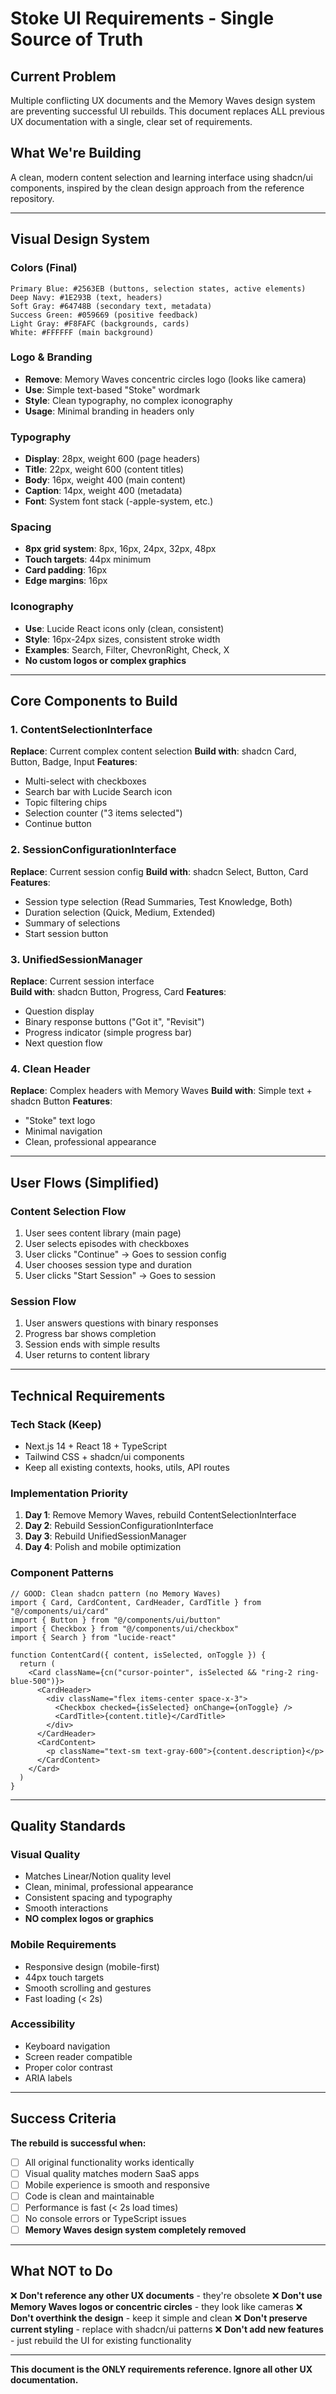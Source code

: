# Stoke UI Requirements - Single Source of Truth

## **Current Problem**
Multiple conflicting UX documents and the Memory Waves design system are preventing successful UI rebuilds. This document replaces ALL previous UX documentation with a single, clear set of requirements.

## **What We're Building**
A clean, modern content selection and learning interface using shadcn/ui components, inspired by the clean design approach from the reference repository.

---

## **Visual Design System**

### **Colors (Final)**
```
Primary Blue: #2563EB (buttons, selection states, active elements)
Deep Navy: #1E293B (text, headers)  
Soft Gray: #64748B (secondary text, metadata)
Success Green: #059669 (positive feedback)
Light Gray: #F8FAFC (backgrounds, cards)
White: #FFFFFF (main background)
```

### **Logo & Branding**
- **Remove**: Memory Waves concentric circles logo (looks like camera)
- **Use**: Simple text-based "Stoke" wordmark
- **Style**: Clean typography, no complex iconography
- **Usage**: Minimal branding in headers only

### **Typography**
- **Display**: 28px, weight 600 (page headers)
- **Title**: 22px, weight 600 (content titles)  
- **Body**: 16px, weight 400 (main content)
- **Caption**: 14px, weight 400 (metadata)
- **Font**: System font stack (-apple-system, etc.)

### **Spacing**
- **8px grid system**: 8px, 16px, 24px, 32px, 48px
- **Touch targets**: 44px minimum
- **Card padding**: 16px
- **Edge margins**: 16px

### **Iconography**
- **Use**: Lucide React icons only (clean, consistent)
- **Style**: 16px-24px sizes, consistent stroke width
- **Examples**: Search, Filter, ChevronRight, Check, X
- **No custom logos or complex graphics**

---

## **Core Components to Build**

### **1. ContentSelectionInterface** 
**Replace**: Current complex content selection
**Build with**: shadcn Card, Button, Badge, Input
**Features**:
- Multi-select with checkboxes
- Search bar with Lucide Search icon
- Topic filtering chips  
- Selection counter ("3 items selected")
- Continue button

### **2. SessionConfigurationInterface**
**Replace**: Current session config
**Build with**: shadcn Select, Button, Card
**Features**:
- Session type selection (Read Summaries, Test Knowledge, Both)
- Duration selection (Quick, Medium, Extended) 
- Summary of selections
- Start session button

### **3. UnifiedSessionManager**
**Replace**: Current session interface  
**Build with**: shadcn Button, Progress, Card
**Features**:
- Question display
- Binary response buttons ("Got it", "Revisit")
- Progress indicator (simple progress bar)
- Next question flow

### **4. Clean Header**
**Replace**: Complex headers with Memory Waves
**Build with**: Simple text + shadcn Button
**Features**:
- "Stoke" text logo
- Minimal navigation
- Clean, professional appearance

---

## **User Flows (Simplified)**

### **Content Selection Flow**
1. User sees content library (main page)
2. User selects episodes with checkboxes
3. User clicks "Continue" → Goes to session config
4. User chooses session type and duration
5. User clicks "Start Session" → Goes to session

### **Session Flow**  
1. User answers questions with binary responses
2. Progress bar shows completion
3. Session ends with simple results
4. User returns to content library

---

## **Technical Requirements**

### **Tech Stack (Keep)**
- Next.js 14 + React 18 + TypeScript
- Tailwind CSS + shadcn/ui components
- Keep all existing contexts, hooks, utils, API routes

### **Implementation Priority**
1. **Day 1**: Remove Memory Waves, rebuild ContentSelectionInterface
2. **Day 2**: Rebuild SessionConfigurationInterface  
3. **Day 3**: Rebuild UnifiedSessionManager
4. **Day 4**: Polish and mobile optimization

### **Component Patterns**
```tsx
// GOOD: Clean shadcn pattern (no Memory Waves)
import { Card, CardContent, CardHeader, CardTitle } from "@/components/ui/card"
import { Button } from "@/components/ui/button"
import { Checkbox } from "@/components/ui/checkbox"
import { Search } from "lucide-react"

function ContentCard({ content, isSelected, onToggle }) {
  return (
    <Card className={cn("cursor-pointer", isSelected && "ring-2 ring-blue-500")}>
      <CardHeader>
        <div className="flex items-center space-x-3">
          <Checkbox checked={isSelected} onChange={onToggle} />
          <CardTitle>{content.title}</CardTitle>
        </div>
      </CardHeader>
      <CardContent>
        <p className="text-sm text-gray-600">{content.description}</p>
      </CardContent>
    </Card>
  )
}
```

---

## **Quality Standards**

### **Visual Quality**
- Matches Linear/Notion quality level
- Clean, minimal, professional appearance
- Consistent spacing and typography
- Smooth interactions
- **NO complex logos or graphics**

### **Mobile Requirements**  
- Responsive design (mobile-first)
- 44px touch targets
- Smooth scrolling and gestures
- Fast loading (< 2s)

### **Accessibility**
- Keyboard navigation
- Screen reader compatible
- Proper color contrast
- ARIA labels

---

## **Success Criteria**

**The rebuild is successful when:**
- [ ] All original functionality works identically
- [ ] Visual quality matches modern SaaS apps
- [ ] Mobile experience is smooth and responsive  
- [ ] Code is clean and maintainable
- [ ] Performance is fast (< 2s load times)
- [ ] No console errors or TypeScript issues
- [ ] **Memory Waves design system completely removed**

---

## **What NOT to Do**

❌ **Don't reference any other UX documents** - they're obsolete
❌ **Don't use Memory Waves logos or concentric circles** - they look like cameras
❌ **Don't overthink the design** - keep it simple and clean
❌ **Don't preserve current styling** - replace with shadcn/ui patterns
❌ **Don't add new features** - just rebuild the UI for existing functionality

---

**This document is the ONLY requirements reference. Ignore all other UX documentation.** 